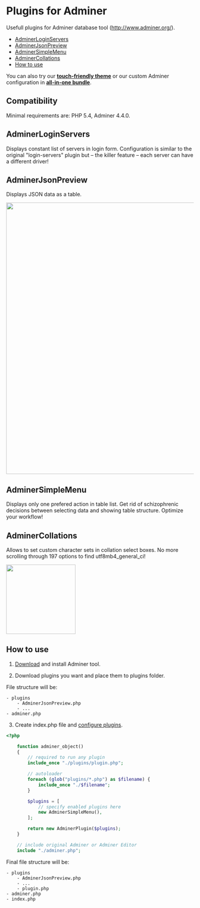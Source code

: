 Plugins for Adminer
===================

Usefull plugins for Adminer database tool (http://www.adminer.org/).

- [AdminerLoginServers](https://github.com/pematon/adminer-plugins#adminerloginservers)
- [AdminerJsonPreview](https://github.com/pematon/adminer-plugins#adminerjsonpreview)
- [AdminerSimpleMenu](https://github.com/pematon/adminer-plugins#adminersimplemenu)
- [AdminerCollations](https://github.com/pematon/adminer-plugins#adminercollations)
- [How to use](https://github.com/pematon/adminer-plugins#how-to-use)

You can also try our [**touch-friendly theme**](https://github.com/pematon/adminer-theme) or our custom Adminer configuration in [**all-in-one bundle**](https://github.com/pematon/adminer-custom).

## Compatibility
Minimal requirements are: PHP 5.4, Adminer 4.4.0.

## AdminerLoginServers

Displays constant list of servers in login form. Configuration is similar to the original "login-servers" plugin but – the killer feature – each server can have a different driver!

## AdminerJsonPreview

Displays JSON data as a table.

<img src="http://pematon.github.io/screenshots/json-preview.png" width="728px" />

## AdminerSimpleMenu

Displays only one prefered action in table list.
Get rid of schizophrenic decisions between selecting data and showing table structure. Optimize your workflow!

## AdminerCollations

Allows to set custom character sets in collation select boxes. No more scrolling through 197 options to find utf8mb4_general_ci!

<img src="http://pematon.github.io/screenshots/adminer-collations.png" width="186px" />

## How to use

1. [Download](http://www.adminer.org/#download) and install Adminer tool.

2. Download plugins you want and place them to plugins folder.

File structure will be:
```
- plugins
	- AdminerJsonPreview.php
	- ...
- adminer.php
```

3. Create index.php file and [configure plugins](http://www.adminer.org/plugins/#use).

```php
<?php

	function adminer_object()
	{
		// required to run any plugin
		include_once "./plugins/plugin.php";

		// autoloader
		foreach (glob("plugins/*.php") as $filename) {
			include_once "./$filename";
		}

		$plugins = [
			// specify enabled plugins here
			new AdminerSimpleMenu(),
		];

		return new AdminerPlugin($plugins);
	}

	// include original Adminer or Adminer Editor
	include "./adminer.php";
```

Final file structure will be:
```
- plugins
	- AdminerJsonPreview.php
	- ...
	- plugin.php
- adminer.php
- index.php
```

